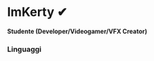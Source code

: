 
#  ImKerty ✔

**Studente (Developer/Videogamer/VFX Creator)**

### <i class="fa-solid fa-wrench-simple"></i> Linguaggi
